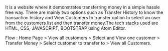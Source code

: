 It is a website where it demonstrates transferring money in a simple hassle free way. There are mainly two options such as Transfer History to know the transaction history and View Customers to transfer option to select an user from the customers list and then transfer money.The tech stacks used are HTML, CSS, JAVASCRIPT, BOOTSTRAP using Atom Editor.

Flow : Home Page > View all customers > Select and View one customer > Transfer Money > Select customer to transfer to > View all Customers.
